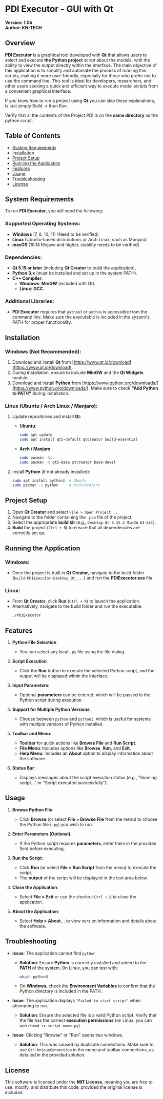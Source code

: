 # PDI Executor - GUI with Qt

**Version: 1.0b**  
**Author: KN-TECH**

## Overview

**PDI Executor** is a graphical tool developed with **Qt** that allows users to select and execute **the Python project** script about the models, with the ability to view the output directly within the interface. The main objective of this application is to simplify and automate the process of running this scripts, making it more user-friendly, especially for those who prefer not to use the command line. This tool is ideal for developers, researchers, and other users seeking a quick and efficient way to execute model scripts from a convenient graphical interface.

If you know how to run a project using **Qt** you can skip these explanations, is just simply Build -> then Run.

Verify that al the contents of the Project PDI is on the **same directory** as the python script.

## Table of Contents

- [System Requirements](#system-requirements)
- [Installation](#installation)
- [Project Setup](#project-setup)
- [Running the Application](#running-the-application)
- [Features](#features)
- [Usage](#usage)
- [Troubleshooting](#troubleshooting)
- [License](#license)

## System Requirements

To run **PDI Executor**, you will need the following:

### **Supported Operating Systems**:
- **Windows** (7, 8, 10, 11) (Need to be verified)
- **Linux** (Ubuntu-based distributions or Arch Linux, such as Manjaro)
- **macOS** (10.14 Mojave and higher, stability needs to be verified)

### **Dependencies**:
- **Qt 5.15 or later** (including **Qt Creator** to build the application).
- **Python 3.x** (must be installed and set up in the system PATH).
- **C++ Compiler**:
  - **Windows**: **MinGW** (included with Qt).
  - **Linux**: **GCC**.

### **Additional Libraries**:
- **PDI Executor** requires that `python3` or `python` is accessible from the command line. Make sure the executable is included in the system's PATH for proper functionality.

## Installation

### **Windows** (Not Recommended):

1. Download and install **Qt** from [https://www.qt.io/download](https://www.qt.io/download).
2. During installation, ensure to include **MinGW** and the **Qt Widgets** module.
3. Download and install **Python** from [https://www.python.org/downloads/](https://www.python.org/downloads/). Make sure to check **"Add Python to PATH"** during installation.

### **Linux (Ubuntu / Arch Linux / Manjaro)**:

1. Update repositories and install **Qt**:
   - **Ubuntu**:
     ```sh
     sudo apt update
     sudo apt install qt5-default qtcreator build-essential
     ```
   - **Arch / Manjaro**:
     ```sh
     sudo pacman -Syu
     sudo pacman -S qt5-base qtcreator base-devel
     ```

2. Install **Python** (if not already installed):
   ```sh
   sudo apt install python3  # Ubuntu
   sudo pacman -S python     # Arch/Manjaro
   ```

## Project Setup

1. Open **Qt Creator** and select `File > Open Project...`.
2. Navigate to the folder containing the `.pro` file of the project.
3. Select the appropriate **build kit** (e.g., `Desktop Qt 5.15.2 MinGW 64-bit`).
4. **Build** the project (`Ctrl + B`) to ensure that all dependencies are correctly set up.

## Running the Application

### **Windows**:

- Once the project is built in **Qt Creator**, navigate to the build folder (`build-PDIExecutor-Desktop_Qt_...`) and run the **PDIExecutor.exe** file.

### **Linux**:

- From **Qt Creator**, click **Run** (`Ctrl + R`) to launch the application.
- Alternatively, navigate to the build folder and run the executable:
  ```sh
  ./PDIExecutor
  ```

## Features

1. **Python File Selection**:
   - You can select any local `.py` file using the file dialog.

2. **Script Execution**:
   - Click the **Run** button to execute the selected Python script, and the output will be displayed within the interface.

3. **Input Parameters**:
   - Optional **parameters** can be entered, which will be passed to the Python script during execution.

4. **Support for Multiple Python Versions**:
   - Choose between `python` and `python3`, which is useful for systems with multiple versions of Python installed.

5. **Toolbar and Menu**:
   - **Toolbar** for quick actions like **Browse File** and **Run Script**.
   - **File Menu**: Includes options like **Browse**, **Run**, and **Exit**.
   - **Help Menu**: Includes an **About** option to display information about the software.

6. **Status Bar**:
   - Displays messages about the script execution status (e.g., "Running script..." or "Script executed successfully").

## Usage

1. **Browse Python File**:
   - Click **Browse** (or select **File > Browse File** from the menu) to choose the Python file (`.py`) you wish to run.

2. **Enter Parameters (Optional)**:
   - If the Python script requires **parameters**, enter them in the provided field before executing.

3. **Run the Script**:
   - Click **Run** (or select **File > Run Script** from the menu) to execute the script.
   - The **output** of the script will be displayed in the text area below.

4. **Close the Application**:
   - Select **File > Exit** or use the shortcut `Ctrl + Q` to close the application.

5. **About the Application**:
   - Select **Help > About...** to view version information and details about the software.

## Troubleshooting

- **Issue**: The application cannot find `python`.
  - **Solution**: Ensure **Python** is correctly installed and added to the **PATH** of the system. On Linux, you can test with:
    ```sh
    which python3
    ```
  - On **Windows**, check the **Environment Variables** to confirm that the Python directory is included in the PATH.

- **Issue**: The application displays `"Failed to start script"` when attempting to run.
  - **Solution**: Ensure the selected file is a valid Python script. Verify that the file has the correct **execution permissions** (on Linux, you can use `chmod +x script_name.py`).

- **Issue**: Clicking "Browse" or "Run" opens two windows.
  - **Solution**: This was caused by duplicate connections. Make sure to use `Qt::UniqueConnection` in the menu and toolbar connections, as detailed in the provided solution.

## License

This software is licensed under the **MIT License**, meaning you are free to use, modify, and distribute this code, provided the original license is included.
